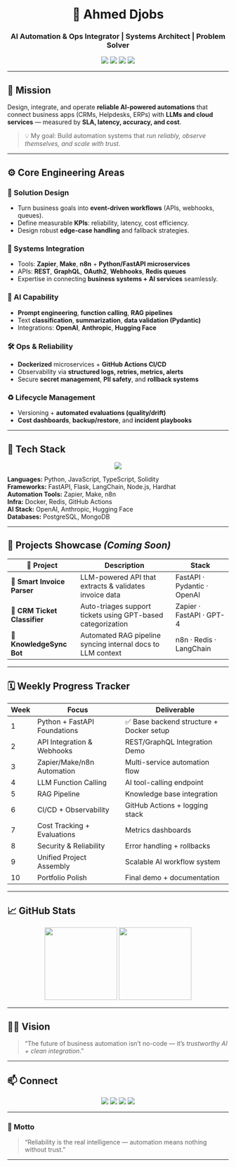 <!--
========================================================
  🤖 Ahmed Djobs — AI Automation & Ops Integrator
  Professionally styled README for portfolio visibility
========================================================
-->

<h1 align="center">🤖 Ahmed Djobs</h1>
<h3 align="center">AI Automation & Ops Integrator | Systems Architect | Problem Solver</h3>

<p align="center">
  <img src="https://img.shields.io/badge/AI_Automation-Engineer-blueviolet?style=for-the-badge&logo=openai" />
  <img src="https://img.shields.io/badge/FastAPI-Backend-green?style=for-the-badge&logo=fastapi" />
  <img src="https://img.shields.io/badge/Zapier%20%7C%20Make%20%7C%20n8n-orange?style=for-the-badge" />
  <img src="https://img.shields.io/badge/CI/CD-GitHub_Actions-blue?style=for-the-badge&logo=githubactions" />
</p>

---

## 🧭 Mission

Design, integrate, and operate **reliable AI-powered automations** that connect business apps (CRMs, Helpdesks, ERPs) with **LLMs and cloud services** — measured by **SLA, latency, accuracy, and cost**.

> 💡 My goal: Build automation systems that *run reliably, observe themselves, and scale with trust.*

---

## ⚙️ Core Engineering Areas

### 🧩 Solution Design
- Turn business goals into **event-driven workflows** (APIs, webhooks, queues).  
- Define measurable **KPIs**: reliability, latency, cost efficiency.  
- Design robust **edge-case handling** and fallback strategies.

### 🔗 Systems Integration
- Tools: **Zapier**, **Make**, **n8n** + **Python/FastAPI microservices**  
- APIs: **REST**, **GraphQL**, **OAuth2**, **Webhooks**, **Redis queues**  
- Expertise in connecting **business systems + AI services** seamlessly.

### 🧠 AI Capability
- **Prompt engineering**, **function calling**, **RAG pipelines**  
- Text **classification**, **summarization**, **data validation (Pydantic)**  
- Integrations: **OpenAI**, **Anthropic**, **Hugging Face**

### 🛠 Ops & Reliability
- **Dockerized** microservices + **GitHub Actions CI/CD**  
- Observability via **structured logs, retries, metrics, alerts**  
- Secure **secret management**, **PII safety**, and **rollback systems**

### ♻️ Lifecycle Management
- Versioning + **automated evaluations (quality/drift)**  
- **Cost dashboards**, **backup/restore**, and **incident playbooks**

---

## 🧱 Tech Stack

<p align="center">
  <img src="https://skillicons.dev/icons?i=python,fastapi,docker,postgres,redis,git,githubactions,linux,js,typescript,nodejs,solidity,hardhat,openai,vscode" />
</p>

**Languages:** Python, JavaScript, TypeScript, Solidity  
**Frameworks:** FastAPI, Flask, LangChain, Node.js, Hardhat  
**Automation Tools:** Zapier, Make, n8n  
**Infra:** Docker, Redis, GitHub Actions  
**AI Stack:** OpenAI, Anthropic, Hugging Face  
**Databases:** PostgreSQL, MongoDB  

---

## 🧰 Projects Showcase *(Coming Soon)*

| 🧩 Project | Description | Stack |
|-------------|-------------|--------|
| 🧾 **Smart Invoice Parser** | LLM-powered API that extracts & validates invoice data | FastAPI · Pydantic · OpenAI |
| 🤖 **CRM Ticket Classifier** | Auto-triages support tickets using GPT-based categorization | Zapier · FastAPI · GPT-4 |
| 🔄 **KnowledgeSync Bot** | Automated RAG pipeline syncing internal docs to LLM context | n8n · Redis · LangChain |

---

## 🗓 Weekly Progress Tracker

| Week | Focus | Deliverable |
|------|--------|-------------|
| 1 | Python + FastAPI Foundations | ✅ Base backend structure + Docker setup |
| 2 | API Integration & Webhooks | REST/GraphQL Integration Demo |
| 3 | Zapier/Make/n8n Automation | Multi-service automation flow |
| 4 | LLM Function Calling | AI tool-calling endpoint |
| 5 | RAG Pipeline | Knowledge base integration |
| 6 | CI/CD + Observability | GitHub Actions + logging stack |
| 7 | Cost Tracking + Evaluations | Metrics dashboards |
| 8 | Security & Reliability | Error handling + rollbacks |
| 9 | Unified Project Assembly | Scalable AI workflow system |
| 10 | Portfolio Polish | Final demo + documentation |

---

## 📈 GitHub Stats

<p align="center">
  <img height="165" src="https://github-readme-stats.vercel.app/api?username=ahmeddjobs&show_icons=true&theme=radical" />
  <img height="165" src="https://github-readme-streak-stats.herokuapp.com/?user=ahmeddjobs&theme=radical" />
</p>

---

## 🧗‍♂️ Vision

> “The future of business automation isn’t no-code — it’s *trustworthy AI + clean integration*.”

---

## 📫 Connect

<p align="center">
  <a href="https://linkedin.com/in/ahmeddjobs"><img src="https://img.shields.io/badge/LinkedIn-Profile-blue?style=for-the-badge&logo=linkedin" /></a>
  <a href="mailto:contact@djobs.net"><img src="https://img.shields.io/badge/Email-Me-green?style=for-the-badge&logo=gmail" /></a>
  <a href="https://djobs.net"><img src="https://img.shields.io/badge/Website-djobs.net-black?style=for-the-badge&logo=firefox" /></a>
  <a href="https://github.com/ahmeddjobs"><img src="https://img.shields.io/badge/GitHub-Repos-black?style=for-the-badge&logo=github" /></a>
</p>

---

### 🏁 Motto

> “Reliability is the real intelligence — automation means nothing without trust.”

---
